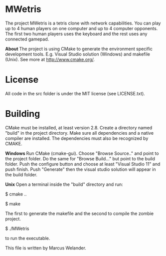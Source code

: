 MWetris
======
The project MWetris is a tetris clone with network capabilities. You 
can play up to 4 human players on one computer and up to 4 computer opponents.
The first two human players uses the keyboard and the rest uses any connected gamepad.

<b> About </b>
The project is using CMake to generate the environment specific development 
tools. E.g. Visual Studio solution (Windows) and makefile (Unix). See more 
at http://www.cmake.org/.

License
======
All code in the src folder is under the MIT license (see LICENSE.txt).

Building
======
CMake must be installed, at least version 2.8. Create a directory named 
"build" in the project directory. Make sure all dependencies and a native 
compiler are installed. The dependencies must also be recognized by CMAKE.

<b> Windows </b>
Run CMake (cmake-gui). Choose "Browse Source.." and point to the project folder.
Do the same for "Browse Build..." but point to the build folder.
Push the configure button and choose at least "Visual Studio 11" and push finish.
Push "Generate" then the visual studio solution will appear in the build folder.

<b> Unix </b>
Open a terminal inside the "build" directory and run:

<p>$ cmake ..</p>
<p>$ make</p>

The first to generate the makefile and the second to compile the zombie project.

<p>$ ./MWetris</p>

to run the executable.

This file is written by Marcus Welander.

